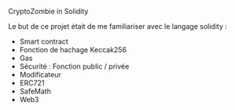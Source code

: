 CryptoZombie in Solidity

Le but de ce projet était de me familiariser avec le langage solidity  :

 - Smart contract
 - Fonction de hachage Keccak256
 - Gas
 - Sécurité : Fonction public / privée
 - Modificateur
 - ERC721
 - SafeMath
 - Web3
